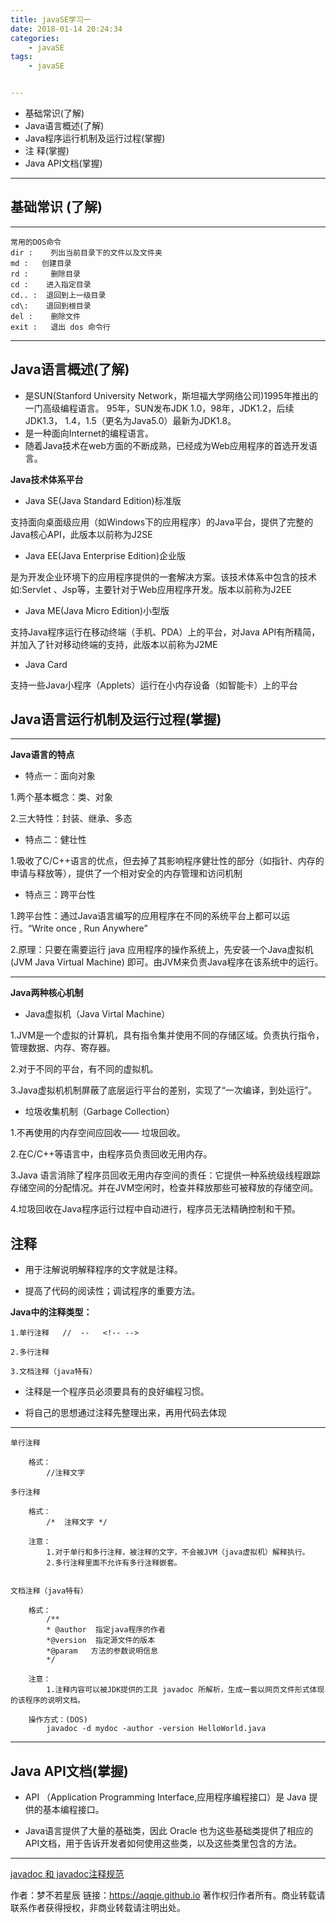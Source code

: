 ```yaml
---
title: javaSE学习一
date: 2018-01-14 20:24:34
categories:
	- javaSE
tags:
	- javaSE


---
```


- 基础常识(了解)
- Java语言概述(了解)
- Java程序运行机制及运行过程(掌握)
- 注 释(掌握)
- Java API文档(掌握)



<!-- more -->

---------

## 基础常识 (了解)

-------------

	常用的DOS命令
	dir :    列出当前目录下的文件以及文件夹
	md :   创建目录
	rd :     删除目录
	cd :    进入指定目录
	cd.. :  退回到上一级目录
	cd\:    退回到根目录
	del :    删除文件
	exit :   退出 dos 命令行

-------------------------

## Java语言概述(了解)


- 是SUN(Stanford University Network，斯坦福大学网络公司)1995年推出的一门高级编程语言。
95年，SUN发布JDK 1.0，98年，JDK1.2，后续JDK1.3， 1.4，1.5（更名为Java5.0）最新为JDK1.8。
- 是一种面向Internet的编程语言。
- 随着Java技术在web方面的不断成熟，已经成为Web应用程序的首选开发语言。


**Java技术体系平台**

- Java SE(Java Standard Edition)标准版

支持面向桌面级应用（如Windows下的应用程序）的Java平台，提供了完整的Java核心API，此版本以前称为J2SE

- Java EE(Java Enterprise Edition)企业版

是为开发企业环境下的应用程序提供的一套解决方案。该技术体系中包含的技术如:Servlet 、Jsp等，主要针对于Web应用程序开发。版本以前称为J2EE

- Java ME(Java Micro Edition)小型版

支持Java程序运行在移动终端（手机、PDA）上的平台，对Java API有所精简，并加入了针对移动终端的支持，此版本以前称为J2ME

- Java Card

支持一些Java小程序（Applets）运行在小内存设备（如智能卡）上的平台


## Java语言运行机制及运行过程(掌握)

-----------------

**Java语言的特点**

- 特点一：面向对象

1.两个基本概念：类、对象

2.三大特性：封装、继承、多态

- 特点二：健壮性

1.吸收了C/C++语言的优点，但去掉了其影响程序健壮性的部分（如指针、内存的申请与释放等），提供了一个相对安全的内存管理和访问机制

- 特点三：跨平台性

1.跨平台性：通过Java语言编写的应用程序在不同的系统平台上都可以运行。“Write once , Run Anywhere”

2.原理：只要在需要运行 java 应用程序的操作系统上，先安装一个Java虚拟机 (JVM Java Virtual Machine) 即可。由JVM来负责Java程序在该系统中的运行。

-----------------

**Java两种核心机制**

- Java虚拟机（Java Virtal Machine）

1.JVM是一个虚拟的计算机，具有指令集并使用不同的存储区域。负责执行指令，管理数据、内存、寄存器。

2.对于不同的平台，有不同的虚拟机。

3.Java虚拟机机制屏蔽了底层运行平台的差别，实现了“一次编译，到处运行”。


- 垃圾收集机制（Garbage Collection）

1.不再使用的内存空间应回收—— 垃圾回收。 

2.在C/C++等语言中，由程序员负责回收无用内存。

3.Java 语言消除了程序员回收无用内存空间的责任：它提供一种系统级线程跟踪存储空间的分配情况。并在JVM空闲时，检查并释放那些可被释放的存储空间。

4.垃圾回收在Java程序运行过程中自动进行，程序员无法精确控制和干预。

## 注释

- 用于注解说明解释程序的文字就是注释。

- 提高了代码的阅读性；调试程序的重要方法。

**Java中的注释类型：**

	1.单行注释   //  --   <!-- -->

	2.多行注释

	3.文档注释（java特有）

- 注释是一个程序员必须要具有的良好编程习惯。

- 将自己的思想通过注释先整理出来，再用代码去体现

---------------

	单行注释
	
		格式：
			//注释文字 
		
	多行注释
		
		格式： 	
			/*  注释文字 */

		注意：
			1.对于单行和多行注释，被注释的文字，不会被JVM（java虚拟机）解释执行。
			2.多行注释里面不允许有多行注释嵌套。


	文档注释（java特有）

		格式：
			/**
	   		* @author  指定java程序的作者
	 		*@version  指定源文件的版本
	        *@param   方法的参数说明信息
	        */
		
		注意：
			1.注释内容可以被JDK提供的工具 javadoc 所解析，生成一套以网页文件形式体现的该程序的说明文档。

		操作方式：(DOS)
			javadoc -d mydoc -author -version HelloWorld.java

----------------

## Java API文档(掌握)

- API （Application Programming Interface,应用程序编程接口）是 Java 提供的基本编程接口。

- Java语言提供了大量的基础类，因此 Oracle 也为这些基础类提供了相应的API文档，用于告诉开发者如何使用这些类，以及这些类里包含的方法。


----------------------

[javadoc 和 javadoc注释规范](http://www.cnblogs.com/felix-/p/4310229.html)

作者：梦不若星辰
链接：https://aqqje.github.io
著作权归作者所有。商业转载请联系作者获得授权，非商业转载请注明出处。